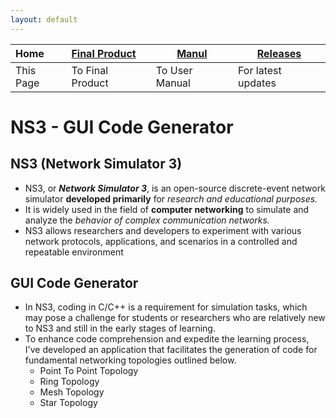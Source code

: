 ```yaml
---
layout: default
---
```


| Home      | [Final Product](./appImages.html) | [Manul](./manual.html) | [Releases](./releases.html) |
|:----------|:----------------------------------|------------------------|-----------------------------|
| This Page | To Final Product                  | To User Manual         | For latest updates          |

# NS3 - GUI Code Generator

## NS3 (Network Simulator 3)
- NS3, or **_Network Simulator 3_**, is an open-source discrete-event network simulator **developed primarily** for _research 
  and educational purposes._ 
- It is widely used in the field of **computer networking** to simulate and analyze the _behavior 
  of complex communication networks._ 
- NS3 allows researchers and developers to experiment with various network protocols, 
  applications, and scenarios in a controlled and repeatable environment

## GUI Code Generator
- In NS3, coding in C/C++ is a requirement for simulation tasks, which may pose a challenge for students or researchers
  who are relatively new to NS3 and still in the early stages of learning.
- To enhance code comprehension and expedite the learning process, I've developed an application that facilitates the generation of code for fundamental networking topologies outlined below.
  - Point To Point Topology
  - Ring Topology
  - Mesh Topology
  - Star Topology
